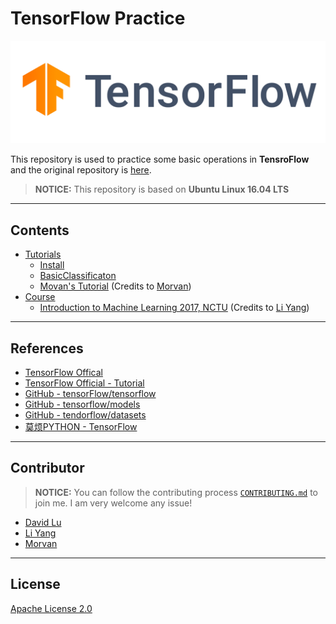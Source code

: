 # TensorFlow Practice

![](res/tensorflow.png)

This repository is used to practice some basic operations in **TensroFlow** and the original repository is [here](https://github.com/tensorflow/tensorflow).

> **NOTICE:** This repository is based on **Ubuntu Linux 16.04 LTS**

---
## Contents

* [Tutorials](src/tutorials)
	* [Install](src/tutorials)
	* [BasicClassificaton](src/tutorials/2-BasicClassificaton)
	* [Movan's Tutorial](src/tutorials/3-Movan) (Credits to [Morvan](https://github.com/MorvanZhou))
* [Course](src/course)
    * [Introduction to Machine Learning 2017, NCTU](src/course/nctu_ml2017) (Credits to [Li Yang](https://github.com/chenyang14))

---
## References

* [TensorFlow Offical](https://www.tensorflow.org/)
* [TensorFlow Official - Tutorial](https://www.tensorflow.org/tutorials/)
* [GitHub - tensorFlow/tensorflow](https://github.com/tensorflow/tensorflow)
* [GitHub - tensorflow/models](https://github.com/tensorflow/models)
* [GitHub - tendorflow/datasets](https://github.com/tensorflow/datasets)
* [莫烦PYTHON - TensorFlow](https://morvanzhou.github.io/tutorials/machine-learning/tensorflow)

---
## Contributor

> **NOTICE:** You can follow the contributing process [`CONTRIBUTING.md`](CONTRIBUTING.md) to join me. I am very welcome any issue!

* [David Lu](https://github.com/yungshenglu)
* [Li Yang](https://github.com/chenyang14)
* [Morvan](https://github.com/MorvanZhou)

---
## License

[Apache License 2.0](LICENSE)